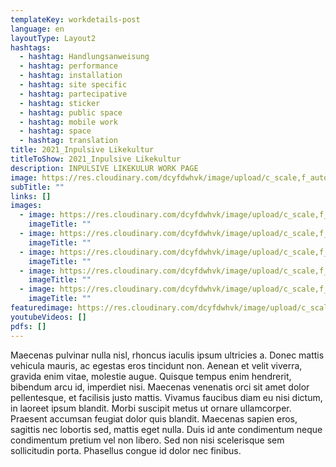 ```yaml
---
templateKey: workdetails-post
language: en
layoutType: Layout2
hashtags:
  - hashtag: Handlungsanweisung
  - hashtag: performance
  - hashtag: installation
  - hashtag: site specific
  - hashtag: partecipative
  - hashtag: sticker
  - hashtag: public space
  - hashtag: mobile work
  - hashtag: space
  - hashtag: translation
title: 2021_Inpulsive Likekultur
titleToShow: 2021_Inpulsive Likekultur
description: INPULSIVE LIKEKULUR WORK PAGE
image: https://res.cloudinary.com/dcyfdwhvk/image/upload/c_scale,f_auto,q_100,w_2400/v1628764112/ILK_05_1_rectz2.jpg
subTitle: ""
links: []
images:
  - image: https://res.cloudinary.com/dcyfdwhvk/image/upload/c_scale,f_auto,q_100,w_2400/v1628764115/ILK_08_u8dk5s.jpg
    imageTitle: ""
  - image: https://res.cloudinary.com/dcyfdwhvk/image/upload/c_scale,f_auto,q_100,w_2400/v1628764115/P3130160_ijqhql.jpg
    imageTitle: ""
  - image: https://res.cloudinary.com/dcyfdwhvk/image/upload/c_scale,f_auto,q_100,w_2400/v1628764112/ILK_05_1_rectz2.jpg
    imageTitle: ""
  - image: https://res.cloudinary.com/dcyfdwhvk/image/upload/c_scale,f_auto,q_100,w_2400/v1628764111/ILK_07_dpx020.jpg
    imageTitle: ""
  - image: https://res.cloudinary.com/dcyfdwhvk/image/upload/c_scale,f_auto,q_100,w_2400/v1628764107/ILK_01_xbds2q.jpg
    imageTitle: ""
featuredimage: https://res.cloudinary.com/dcyfdwhvk/image/upload/c_scale,f_auto,q_100,w_2400/v1628764116/ILK_06_slamfv.jpg
youtubeVideos: []
pdfs: []
---
```

Maecenas pulvinar nulla nisl, rhoncus iaculis ipsum ultricies a. Donec mattis vehicula mauris, ac egestas eros tincidunt non. Aenean et velit viverra, gravida enim vitae, molestie augue. Quisque tempus enim hendrerit, bibendum arcu id, imperdiet nisi. Maecenas venenatis orci sit amet dolor pellentesque, et facilisis justo mattis. Vivamus faucibus diam eu nisi dictum, in laoreet ipsum blandit. Morbi suscipit metus ut ornare ullamcorper. Praesent accumsan feugiat dolor quis blandit. Maecenas sapien eros, sagittis nec lobortis sed, mattis eget nulla. Duis id ante condimentum neque condimentum pretium vel non libero. Sed non nisi scelerisque sem sollicitudin porta. Phasellus congue id dolor nec finibus.